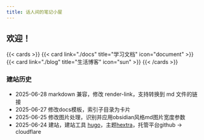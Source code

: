 ```yaml
---
title: 话人间的笔记小屋
---
```


## 欢迎！

{{< cards >}}
  {{< card link="./docs" title="学习文档" icon="document" >}}
  {{< card link="./blog" title="生活博客" icon="sun" >}}
{{< /cards >}}

### 建站历史

- 2025-06-28 markdown 兼容，修改 render-link，支持转换到 md 文件的链接
- 2025-06-27 修改docs模板，索引子目录为卡片
- 2025-06-25 修改图片处理，识别并应用obsidian风格md图片宽度参数
- 2025-06-24 建站，建站工具 [hugo](https://gohugo.io/)，主题[hextra](https://imfing.github.io/hextra/zh-cn/)，托管平台github → cloudflare
